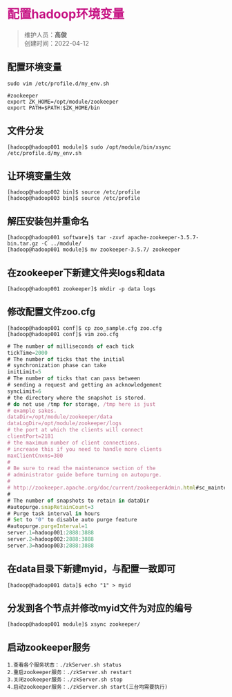 # <font color=#C71585>配置hadoop环境变量</font>
>维护人员：**高俊**  
>创建时间：2022-04-12

## 配置环境变量

```
sudo vim /etc/profile.d/my_env.sh
```

```
#zookeeper
export ZK_HOME=/opt/module/zookeeper
export PATH=$PATH:$ZK_HOME/bin
```

## 文件分发
```
[hadoop@hadoop001 module]$ sudo /opt/module/bin/xsync /etc/profile.d/my_env.sh
```
## 让环境变量生效
```
[hadoop@hadoop002 bin]$ source /etc/profile
[hadoop@hadoop003 bin]$ source /etc/profile
```
## 解压安装包并重命名
```
[hadoop@hadoop001 software]$ tar -zxvf apache-zookeeper-3.5.7-bin.tar.gz -C ../module/
[hadoop@hadoop001 module]$ mv zookeeper-3.5.7/ zookeeper
```

## 在zookeeper下新建文件夹logs和data
```
[hadoop@hadoop001 zookeeper]$ mkdir -p data logs
```
## 修改配置文件zoo.cfg
```
[hadoop@hadoop001 conf]$ cp zoo_sample.cfg zoo.cfg
[hadoop@hadoop001 conf]$ vim zoo.cfg
```
``` js
# The number of milliseconds of each tick
tickTime=2000
# The number of ticks that the initial
# synchronization phase can take
initLimit=5
# The number of ticks that can pass between
# sending a request and getting an acknowledgement
syncLimit=6
# the directory where the snapshot is stored.
# do not use /tmp for storage, /tmp here is just
# example sakes.
dataDir=/opt/module/zookeeper/data
dataLogDir=/opt/module/zookeeper/logs
# the port at which the clients will connect
clientPort=2181
# the maximum number of client connections.
# increase this if you need to handle more clients
maxClientCnxns=300
#
# Be sure to read the maintenance section of the
# administrator guide before turning on autopurge.
#
# http://zookeeper.apache.org/doc/current/zookeeperAdmin.html#sc_maintenance
#
# The number of snapshots to retain in dataDir
#autopurge.snapRetainCount=3
# Purge task interval in hours
# Set to "0" to disable auto purge feature
#autopurge.purgeInterval=1
server.1=hadoop001:2888:3888
server.2=hadoop002:2888:3888
server.3=hadoop003:2888:3888
```

##	在data目录下新建myid，与配置一致即可
```
[hadoop@hadoop001 data]$ echo "1" > myid
```
## 分发到各个节点并修改myid文件为对应的编号
```
[hadoop@hadoop001 module]$ xsync zookeeper/
```
## 启动zookeeper服务
```
1.查看各个服务状态：./zkServer.sh status  
2.重启zookeeper服务：./zkServer.sh restart  
3.关闭zookeeper服务：./zkServer.sh stop  
4.启动zookeeper服务：./zkServer.sh start(三台均需要执行)
```
